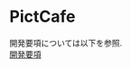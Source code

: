 # PictCafe

開発要項については以下を参照.   
[開発要項](https://jasper-playroom-00d.notion.site/PictCafe-b23fefc2e68546ed99149ac2a9ef5a4d)
